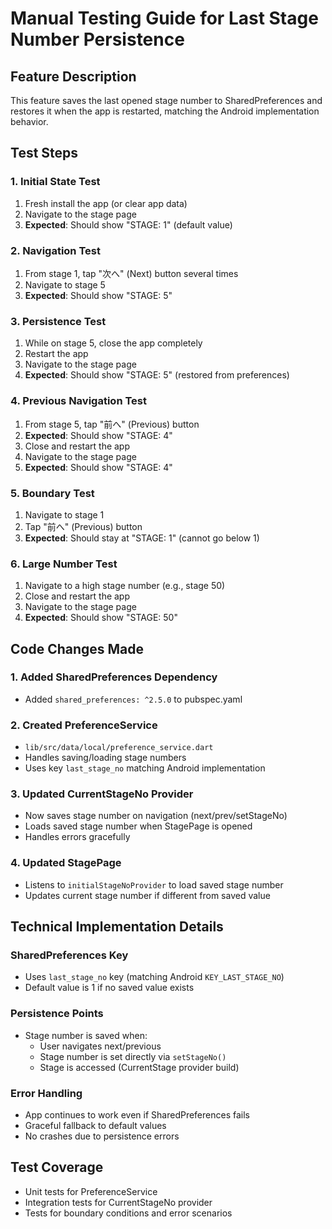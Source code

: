 # Manual Testing Guide for Last Stage Number Persistence

## Feature Description
This feature saves the last opened stage number to SharedPreferences and restores it when the app is restarted, matching the Android implementation behavior.

## Test Steps

### 1. Initial State Test
1. Fresh install the app (or clear app data)
2. Navigate to the stage page
3. **Expected**: Should show "STAGE: 1" (default value)

### 2. Navigation Test
1. From stage 1, tap "次へ" (Next) button several times
2. Navigate to stage 5
3. **Expected**: Should show "STAGE: 5"

### 3. Persistence Test
1. While on stage 5, close the app completely
2. Restart the app
3. Navigate to the stage page
4. **Expected**: Should show "STAGE: 5" (restored from preferences)

### 4. Previous Navigation Test
1. From stage 5, tap "前へ" (Previous) button
2. **Expected**: Should show "STAGE: 4"
3. Close and restart the app
4. Navigate to the stage page
5. **Expected**: Should show "STAGE: 4"

### 5. Boundary Test
1. Navigate to stage 1
2. Tap "前へ" (Previous) button
3. **Expected**: Should stay at "STAGE: 1" (cannot go below 1)

### 6. Large Number Test
1. Navigate to a high stage number (e.g., stage 50)
2. Close and restart the app
3. Navigate to the stage page
4. **Expected**: Should show "STAGE: 50"

## Code Changes Made

### 1. Added SharedPreferences Dependency
- Added `shared_preferences: ^2.5.0` to pubspec.yaml

### 2. Created PreferenceService
- `lib/src/data/local/preference_service.dart`
- Handles saving/loading stage numbers
- Uses key `last_stage_no` matching Android implementation

### 3. Updated CurrentStageNo Provider
- Now saves stage number on navigation (next/prev/setStageNo)
- Loads saved stage number when StagePage is opened
- Handles errors gracefully

### 4. Updated StagePage
- Listens to `initialStageNoProvider` to load saved stage number
- Updates current stage number if different from saved value

## Technical Implementation Details

### SharedPreferences Key
- Uses `last_stage_no` key (matching Android `KEY_LAST_STAGE_NO`)
- Default value is 1 if no saved value exists

### Persistence Points
- Stage number is saved when:
  - User navigates next/previous
  - Stage number is set directly via `setStageNo()`
  - Stage is accessed (CurrentStage provider build)

### Error Handling
- App continues to work even if SharedPreferences fails
- Graceful fallback to default values
- No crashes due to persistence errors

## Test Coverage
- Unit tests for PreferenceService
- Integration tests for CurrentStageNo provider
- Tests for boundary conditions and error scenarios